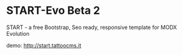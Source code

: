 START-Evo Beta 2
=========

START - a free Bootstrap, Seo ready, responsive template for MODX Evolution

demo:
http://start.tattoocms.it
